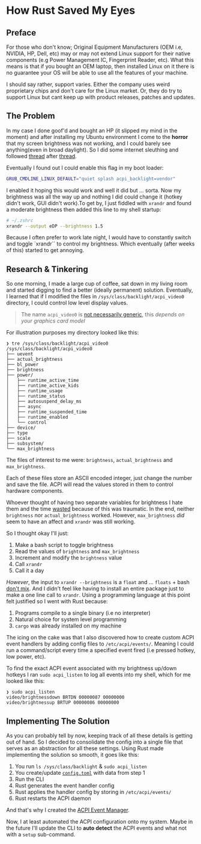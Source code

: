 # How Rust Saved My Eyes

## Preface

For those who don't know; Original Equipment Manufacturers (OEM i.e, NVIDIA, HP, Dell, etc) may or may not extend Linux support for their native components (e.g Power Management IC, Fingerprint Reader, etc). What this means is that if you bought an OEM laptop, then installed Linux on it there is no guarantee your OS will be able to use all the features of your machine.

I should say rather, support varies. Either the company uses weird proprietary chips and don't care for the Linux market. Or, they do try to support Linux but cant keep up with product releases, patches and updates.

## The Problem

In my case I done goof'd and bought an HP (it slipped my mind in the moment) and after installing my Ubuntu environment I come to the **horror** that my screen brightness was not working, and I could barely see anything(even in broad daylight). So I did some internet sleuthing and followed [thread](https://askubuntu.com/questions/1230937/ubuntu-20-04-brightness-adjust-not-working) after [thread](https://askubuntu.com/questions/1406420/cant-change-brightness-on-version-22-04).

Eventually I found out I could enable this flag in my boot loader:

```bash
GRUB_CMDLINE_LINUX_DEFAULT="quiet splash acpi_backlight=vendor"
```

I enabled it hoping this would work and well it did but ... sorta. Now my brightness was all the way up and nothing I did could change it (hotkey didn't work, GUI didn't work).To get by, I just fiddled with `xrandr` and found a moderate brightness then added this line to my shell startup:

```bash
# ~/.zshrc
xrandr --output eDP --brightness 1.5
```

Because I often prefer to work late night, I would have to constantly switch and toggle `xrandr`` to control my brightness. Which eventually (after weeks of this) started to get annoying.

## Research & Tinkering

So one morning, I made a large cup of coffee, sat down in my living room and started digging to find a better (ideally permanent) solution. Eventually, I learned that if I modified the files in `/sys/class/backlight/acpi_video0` directory, I could control low level display values.

> The name `acpi_video0` is [not necessarily generic](https://wiki.archlinux.org/title/backlight), this _depends on your graphics card model_

For illustration purposes my directory looked like this:

```shell
❯ tre /sys/class/backlight/acpi_video0
/sys/class/backlight/acpi_video0
├── uevent
├── actual_brightness
├── bl_power
├── brightness
├── power/
│   ├── runtime_active_time
│   ├── runtime_active_kids
│   ├── runtime_usage
│   ├── runtime_status
│   ├── autosuspend_delay_ms
│   ├── async
│   ├── runtime_suspended_time
│   ├── runtime_enabled
│   └── control
├── device/
├── type
├── scale
├── subsystem/
└── max_brightness
```

The files of interest to me were: `brightness`, `actual_brightness` and `max_brightness`.

Each of these files store an ASCII encoded integer, just change the number and save the file. ACPI will read the values stored in them to control hardware components.

Whoever thought of having two separate variables for brightness I hate them and the time [wasted](https://bbs.archlinux.org/viewtopic.php?id=174991) because of this was traumatic. In the end, neither `brightness` nor `actual_brightness` worked. However, `max_brightness` _did_ seem to have an affect and `xrandr` was still working.

So I thought okay I'll just:

1. Make a bash script to toggle brightness
2. Read the values of `brightness` and `max_brightness`
3. Increment and modify the `brightness` value
4. Call `xrandr`
5. Call it a day

_However_, the input to `xrandr --brightness` is a `float` and ... `floats` + bash [don't mix](https://stackoverflow.com/questions/12722095/how-do-i-use-floating-point-arithmetic-in-bash). And I didn't feel like having to install an entire package just to make a one line call to `xrandr`. Using a programming language at this point felt justified so I went with Rust because:

1. Programs compile to a single binary (i.e no interpreter)
2. Natural choice for system level programming
3. `cargo` was already installed on my machine

The icing on the cake was that I also discovered how to create custom ACPI event handlers by adding config files to `/etc/acpi/events/`. Meaning I could run a command/script every time a specified event fired (i.e pressed hotkey, low power, etc).

To find the exact ACPI event associated with my brightness up/down hotkeys I ran `sudo acpi_listen` to log all events into my shell, which for me looked like this:

```shell
❯ sudo acpi_listen
video/brightnessdown BRTDN 00000087 00000000
video/brightnessup BRTUP 00000086 00000000
```

## Implementing The Solution

As you can probably tell by now, keeping track of all these details is getting out of hand. So I decided to consolidate the config into a single file that serves as an abstraction for all these settings. Using Rust made implementing the solution so smooth, it goes like this:

1. You run `ls /sys/class/backlight` & `sudo acpi_listen`
2. You create/update [`config.toml`](config.toml) with data from step 1
3. Run the CLI
4. Rust generates the event handler config
5. Rust applies the handler config by storing in `/etc/acpi/events/`
6. Rust restarts the ACPI daemon

And that's why I created the [ACPI Event Manager](https://github.com/ezrasingh/acpi-event-manager).

Now, I at least automated the ACPI configuration onto my system. Maybe in the future I'll update the CLI to **auto detect** the ACPI events and what not with a `setup` sub-command.
